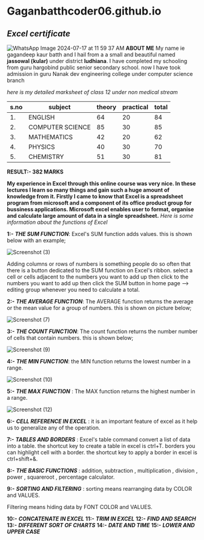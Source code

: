 # Gaganbatthcoder06.github.io
## *Excel certificate*
![WhatsApp Image 2024-07-17 at 11 59 37 AM](https://github.com/user-attachments/assets/e6b47bae-3dca-4e9a-b8d5-cd716edcb7a0)
**ABOUT ME** My name ie gagandeep kaur batth and I hail from a a small and beautiful named **jassowal (kular)** under district **ludhiana**. I have completed my schooling from guru hargobind public senior secondary school. now I have took admission in guru Nanak dev engineering college under computer science branch

*here is my detailed marksheet of class 12 under non medical stream*

|s.no| subject | theory | practical | total|
|-----|--------|------|------|------|
|1.| ENGLISH | 64 | 20 | 84 |
|2.| COMPUTER SCIENCE | 85 | 30 | 85 |
|3.| MATHEMATICS | 42 | 20 | 62 |
|4.| PHYSICS | 40 | 30 | 70 |
|5.| CHEMISTRY | 51 | 30 | 81 |

**RESULT:- 382 MARKS** 


**My experience in Excel through this online course was very nice. In these lectures I learn so many things and gain such a huge amount of knowledge from it. Firstly I came to know that Excel is a spreadsheet program from microsoft and a component of its office product group for bussiness applications. Microsoft excel enables user to format, organise and calculate large amount of data in a single spreadsheet.**
*Here is some information about the functions of Excel*


**1:-** ***THE SUM FUNCTION***: Excel's SUM function adds values. this is shown below with an example;

![Screenshot (3)](https://github.com/user-attachments/assets/0a8c7e21-94e2-40d1-a093-714aa13776cf)


Adding columns or rows of numbers is something people do so often that there is a button dedicated to the SUM function on Excel's ribbon. select a cell or cells adjacent to the numbers you want to add up then click to the numbers you want to add up then click the SUM button in home page --> editing group whenever you need to calculate a total.


**2:-** ***THE AVERAGE FUNCTION***: The AVERAGE function returns the average or the mean value for a group of numbers.  this is shown on picture below;

![Screenshot (7)](https://github.com/user-attachments/assets/f9a3fb6d-c2d0-4bc9-aa95-d2bda503cc0a)


**3:-** ***THE COUNT FUNCTION***: The count function returns the number number of cells that contain numbers. this is shown below;

![Screenshot (9)](https://github.com/user-attachments/assets/139b2840-5466-49b8-a901-3408c3fec006)


**4:-** ***THE MIN FUNCTION***: the MIN function returns the lowest number in a range.

![Screenshot (10)](https://github.com/user-attachments/assets/97891b68-44c2-46a1-b751-619166a6790a)


**5:-** ***THE MAX FUNCTION*** : The MAX function returns the highest number in a range.

![Screenshot (12)](https://github.com/user-attachments/assets/d3fedd0b-70b3-4c15-a33e-e4eb7935510b)

**6:-** ***CELL REFERENCE IN EXCEL*** : it is an important feature of excel as it help us to generalize any of the operation. 

**7:-** ***TABLES AND BORDERS*** : Excel's table command convert a list of data into a table. the shortcut key to create a table in excel is ctrl+T.
borders you can highlight cell with a border. the shortcut key to apply a border in excel is ctrl+shift+&.

**8:-** ***THE BASIC FUNCTIONS*** : addition, subtraction , multiplication , division , power , squareroot , percentage calculator.

**9:-** ***SORTING AND FILTERING*** : sorting means rearranging data by COLOR and VALUES.

Filtering means hiding data by FONT COLOR and VALUES.

**10:-** ***CONCATENATE IN EXCEL***
**11:-** ***TRIM IN EXCEL***
**12:-** ***FIND AND SEARCH***
**13:-** ***DIFFERENT SORT OF CHARTS***
**14:-** ***DATE AND TIME***
**15:-** ***LOWER AND UPPER CASE***







